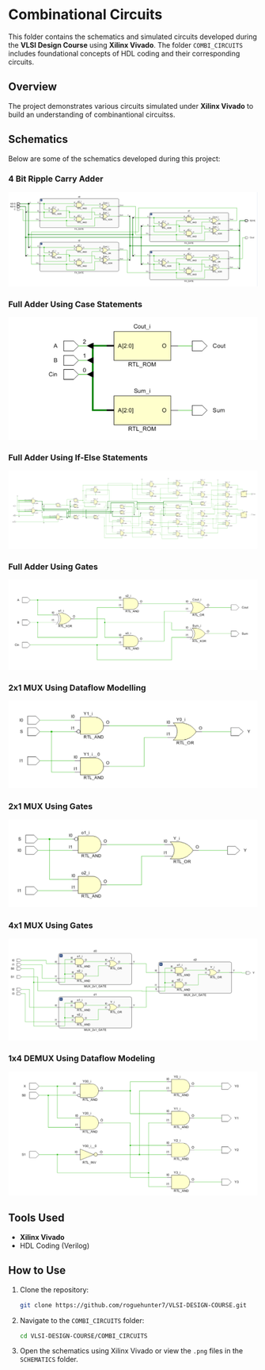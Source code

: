# Combinational Circuits 

This folder contains the schematics and simulated circuits developed during the **VLSI Design Course** using **Xilinx Vivado**. The folder `COMBI_CIRCUITS` includes foundational concepts of HDL coding and their corresponding circuits.

## Overview
The project demonstrates various circuits simulated under **Xilinx Vivado** to build an understanding of combinantional circuitss.

## Schematics
Below are some of the schematics developed during this project:

### 4 Bit Ripple Carry Adder
![RPA_4BIT](./SCHEMATICS/RPA_4BIT.png)

### Full Adder Using Case Statements
![FA_CASE](./SCHEMATICS/FA_CASE.png)

### Full Adder Using If-Else Statements
![FA_IF](./SCHEMATICS/FA_IF.png)

### Full Adder Using Gates
![FA_GATE](./SCHEMATICS/FA_GATE.png)

### 2x1 MUX Using Dataflow Modelling
![MUX_2x1_DATAFLOW](./SCHEMATICS/MUX_2x1_DATAFLOW.png)

### 2x1 MUX Using Gates
![MUX_2x1_GATE](./SCHEMATICS/MUX_2x1_GATE.png)

### 4x1 MUX Using Gates
![MUX_4x1_GATE](./SCHEMATICS/MUX_4x1_GATE.png)

### 1x4 DEMUX Using Dataflow Modeling
![MUX_4x1_GATE](./SCHEMATICS/DEMUX_1x4_DF.png)





## Tools Used
- **Xilinx Vivado**
- HDL Coding (Verilog)

## How to Use
1. Clone the repository:
   ```bash
   git clone https://github.com/roguehunter7/VLSI-DESIGN-COURSE.git
   ```
2. Navigate to the `COMBI_CIRCUITS` folder:
   ```bash
   cd VLSI-DESIGN-COURSE/COMBI_CIRCUITS
   ```
3. Open the schematics using Xilinx Vivado or view the `.png` files in the `SCHEMATICS` folder.


